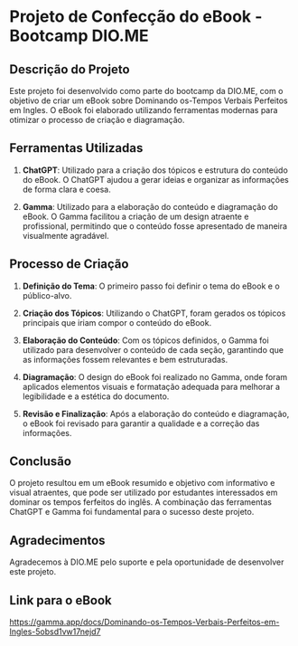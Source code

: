 # Projeto de Confecção do eBook - Bootcamp DIO.ME

## Descrição do Projeto
Este projeto foi desenvolvido como parte do bootcamp da DIO.ME, com o objetivo de criar um eBook sobre Dominando os-Tempos Verbais Perfeitos em Ingles. O eBook foi elaborado utilizando ferramentas modernas para otimizar o processo de criação e diagramação.

## Ferramentas Utilizadas
1. **ChatGPT**: Utilizado para a criação dos tópicos e estrutura do conteúdo do eBook. O ChatGPT ajudou a gerar ideias e organizar as informações de forma clara e coesa.
   
2. **Gamma**: Utilizado para a elaboração do conteúdo e diagramação do eBook. O Gamma facilitou a criação de um design atraente e profissional, permitindo que o conteúdo fosse apresentado de maneira visualmente agradável.

## Processo de Criação
1. **Definição do Tema**: O primeiro passo foi definir o tema do eBook e o público-alvo.
   
2. **Criação dos Tópicos**: Utilizando o ChatGPT, foram gerados os tópicos principais que iriam compor o conteúdo do eBook.

3. **Elaboração do Conteúdo**: Com os tópicos definidos, o Gamma foi utilizado para desenvolver o conteúdo de cada seção, garantindo que as informações fossem relevantes e bem estruturadas.

4. **Diagramação**: O design do eBook foi realizado no Gamma, onde foram aplicados elementos visuais e formatação adequada para melhorar a legibilidade e a estética do documento.

5. **Revisão e Finalização**: Após a elaboração do conteúdo e diagramação, o eBook foi revisado para garantir a qualidade e a correção das informações.

## Conclusão
O projeto resultou em um eBook resumido e objetivo com informativo e visual atraentes, que pode ser utilizado por estudantes interessados em dominar os tempos ferfeitos do inglês. A combinação das ferramentas ChatGPT e Gamma foi fundamental para o sucesso deste projeto.

## Agradecimentos
Agradecemos à DIO.ME pelo suporte e pela oportunidade de desenvolver este projeto.

## Link para o eBook
https://gamma.app/docs/Dominando-os-Tempos-Verbais-Perfeitos-em-Ingles-5obsd1vw17nejd7

